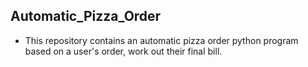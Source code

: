 ## Automatic_Pizza_Order
- This repository contains an automatic pizza order python program based on a user's order, work out their final bill.
